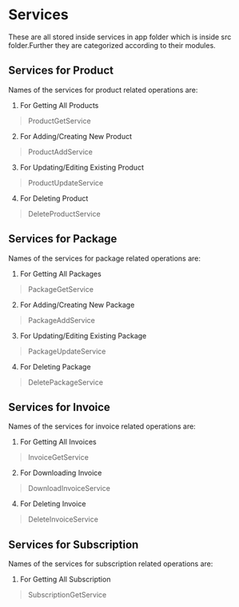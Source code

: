 # Services
These are all stored inside services in app folder which is inside src folder.Further they are categorized according to their modules.

## Services for Product
Names of the services for product related operations are:
1. For Getting All Products
> ProductGetService

2. For Adding/Creating New Product
> ProductAddService

3. For Updating/Editing Existing Product
> ProductUpdateService

4. For Deleting Product
> DeleteProductService

## Services for Package
Names of the services for package related operations are:
1. For Getting All Packages
> PackageGetService

2. For Adding/Creating New Package
> PackageAddService

3. For Updating/Editing Existing Package
> PackageUpdateService

4. For Deleting Package
> DeletePackageService

## Services for Invoice
Names of the services for invoice related operations are:
1. For Getting All Invoices
> InvoiceGetService

2. For Downloading Invoice
> DownloadInvoiceService

4. For Deleting Invoice
> DeleteInvoiceService

## Services for Subscription
Names of the services for subscription related operations are:
1. For Getting All Subscription
> SubscriptionGetService

